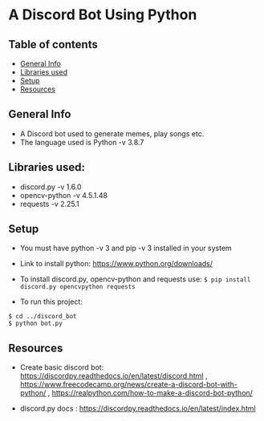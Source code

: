 # A Discord Bot Using Python

## Table of contents
* [General Info](#gen-info)
* [Libraries used](#libs-used)
* [Setup](#setup)
* [Resources](#resources)

## General Info
* A Discord bot used to generate memes, play songs etc.
* The language used is Python -v 3.8.7

## Libraries used:
* discord.py -v 1.6.0 
* opencv-python -v 4.5.1.48
* requests -v 2.25.1

## Setup
* You must have python -v 3 and pip -v 3 installed in your system
* Link to install python: https://www.python.org/downloads/

* To install discord.py, opencv-python and requests use: ``` $ pip install discord.py opencvpython requests ```

* To run this project:
```
$ cd ../discord_bot
$ python bot.py
```

## Resources
* Create basic discord bot: https://discordpy.readthedocs.io/en/latest/discord.html , https://www.freecodecamp.org/news/create-a-discord-bot-with-python/ , https://realpython.com/how-to-make-a-discord-bot-python/

* discord.py docs : https://discordpy.readthedocs.io/en/latest/index.html

